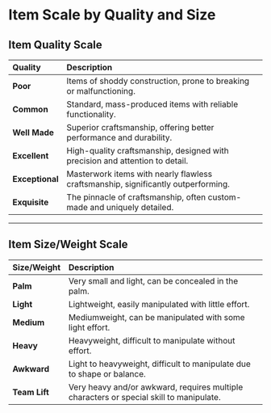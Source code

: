 # Item Scale by Quality and Size

## Item Quality Scale

| Quality | Description |
| :---- | :---- |
| **Poor** | Items of shoddy construction, prone to breaking or malfunctioning. |
| **Common** | Standard, mass-produced items with reliable functionality. |
| **Well Made** | Superior craftsmanship, offering better performance and durability. |
| **Excellent** | High-quality craftsmanship, designed with precision and attention to detail. |
| **Exceptional** | Masterwork items with nearly flawless craftsmanship, significantly outperforming. |
| **Exquisite** | The pinnacle of craftsmanship, often custom-made and uniquely detailed. |

---

## Item Size/Weight Scale

| Size/Weight | Description |
| :---- | :---- |
| **Palm** | Very small and light, can be concealed in the palm. |
| **Light** | Lightweight, easily manipulated with little effort. |
| **Medium** | Mediumweight, can be manipulated with some light effort. |
| **Heavy** | Heavyweight, difficult to manipulate without effort. |
| **Awkward** | Light to heavyweight, difficult to manipulate due to shape or balance. |
| **Team Lift** | Very heavy and/or awkward, requires multiple characters or special skill to manipulate. |

